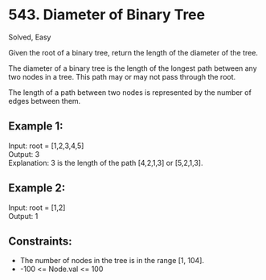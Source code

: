 # 543. Diameter of Binary Tree
Solved, Easy

Given the root of a binary tree, return the length of the diameter of the tree.  

The diameter of a binary tree is the length of the longest path between any two nodes in a tree. This path may or may not pass through the root.  

The length of a path between two nodes is represented by the number of edges between them.  

 

Example 1:
---

Input: root = [1,2,3,4,5]  
Output: 3  
Explanation: 3 is the length of the path [4,2,1,3] or [5,2,1,3].  

Example 2:
---
Input: root = [1,2]  
Output: 1  
 
Constraints:
---
* The number of nodes in the tree is in the range [1, 104].
* -100 <= Node.val <= 100
